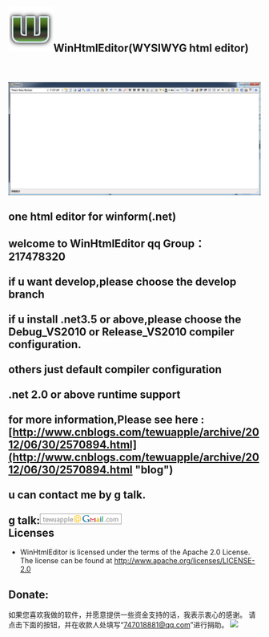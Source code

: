 ![logo](logo.jpg)WinHtmlEditor(WYSIWYG html editor)
--------
<br>![read me](WinHtmlEditor.png)</br>
<br>one html editor for winform(.net)</br>
<br>welcome to WinHtmlEditor qq Group：217478320</br>
<br>if u want develop,please choose the develop branch</br>
<br>if u install .net3.5 or above,please choose the Debug_VS2010 or Release_VS2010 compiler configuration.</br>
<br>others just default compiler configuration</br>
<br>.net 2.0 or above runtime support</br>
<br>for more information,Please see here : 
[http://www.cnblogs.com/tewuapple/archive/2012/06/30/2570894.html](http://www.cnblogs.com/tewuapple/archive/2012/06/30/2570894.html "blog")</br>
<br>u can contact me by g talk.</br>
<br>g talk:![tewuapple@gmail.com](email.png)</br>
Licenses
--------
- WinHtmlEditor is licensed under the terms of the Apache 2.0 License. The license can be found at
  http://www.apache.org/licenses/LICENSE-2.0

Donate:
--------
如果您喜欢我做的软件，并愿意提供一些资金支持的话，我表示衷心的感谢。
请点击下面的按钮，并在收款人处填写“747018881@qq.com”进行捐助。
<a href='https://shenghuo.alipay.com/send/payment/fill.htm'> <img src='http://images.cnblogs.com/cnblogs_com/tewuapple/472134/o_o_donate-with-alipay.png' /> </a>
